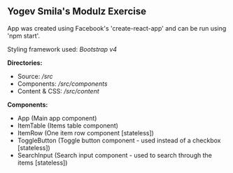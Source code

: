 ## Yogev Smila's Modulz Exercise

App was created using Facebook's 'create-react-app' and can be run using 'npm start'.

Styling framework used: *Bootstrap v4*

**Directories:**
- Source: */src*
- Components: */src/components*
- Content & CSS: */src/content*

**Components:**
- App (Main app component)
- ItemTable (Items table component)
- ItemRow (One item row component [stateless])
- ToggleButton (Toggle button component - used instead of a checkbox [stateless])
- SearchInput (Search input component - used to search through the items [stateless])
